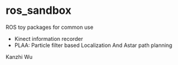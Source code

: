 # ros_sandbox 
ROS toy packages for common use
- Kinect information recorder
- PLAA: Particle filter based Localization And Astar path planning

Kanzhi Wu


